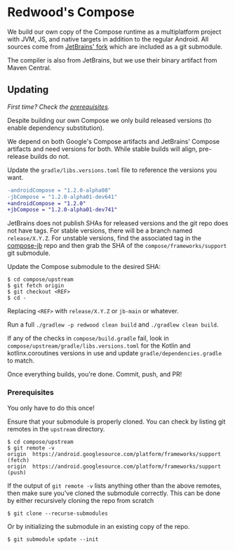 # Redwood's Compose

We build our own copy of the Compose runtime as a multiplatform project with JVM, JS, and native
targets in addition to the regular Android. All sources come from
[JetBrains' fork](https://github.com/JetBrains/androidx/) which are included as a git submodule.

The compiler is also from JetBrains, but we use their binary artifact from Maven Central.


## Updating

_First time? Check the [prerequisites](#Prerequisites)._

Despite building our own Compose we only build released versions (to enable dependency substitution).

We depend on both Google's Compose artifacts and JetBrains' Compose artifacts and need versions for both.
While stable builds will align, pre-release builds do not.

Update the `gradle/libs.versions.toml` file to reference the versions you want.
```diff
-androidCompose = "1.2.0-alpha08"
-jbCompose = "1.2.0-alpha01-dev641"
+androidCompose = "1.2.0"
+jbCompose = "1.2.0-alpha01-dev741"
```

JetBrains does not publish SHAs for released versions and the git repo does not have tags.
For stable versions, there will be a branch named `release/X.Y.Z`.
For unstable versions, find the associated tag in the [compose-jb](https://github.com/JetBrains/compose-jb) repo and then grab the SHA of the `compose/frameworks/support` git submodule.

Update the Compose submodule to the desired SHA:

```
$ cd compose/upstream
$ git fetch origin
$ git checkout <REF>
$ cd -
```

Replacing `<REF>` with `release/X.Y.Z` or `jb-main` or whatever.

Run a full `./gradlew -p redwood clean build` and `./gradlew clean build`.

If any of the checks in `compose/build.gradle` fail, look in
`compose/upstream/gradle/libs.versions.toml` for the Kotlin and kotlinx.coroutines versions in use
and update `gradle/dependencies.gradle` to match.

Once everything builds, you're done. Commit, push, and PR!


### Prerequisites

You only have to do this once!

Ensure that your submodule is properly cloned.
You can check by listing git remotes in the `upstream` directory. 

```
$ cd compose/upstream
$ git remote -v 
origin	https://android.googlesource.com/platform/frameworks/support (fetch)
origin	https://android.googlesource.com/platform/frameworks/support (push)
```

If the output of `git remote -v` lists anything other than the above remotes, then make sure you've cloned the submodule correctly.
This can be done by either recursively cloning the repo from scratch

```
$ git clone --recurse-submodules
```

Or by initializing the submodule in an existing copy of the repo. 

```
$ git submodule update --init
```
